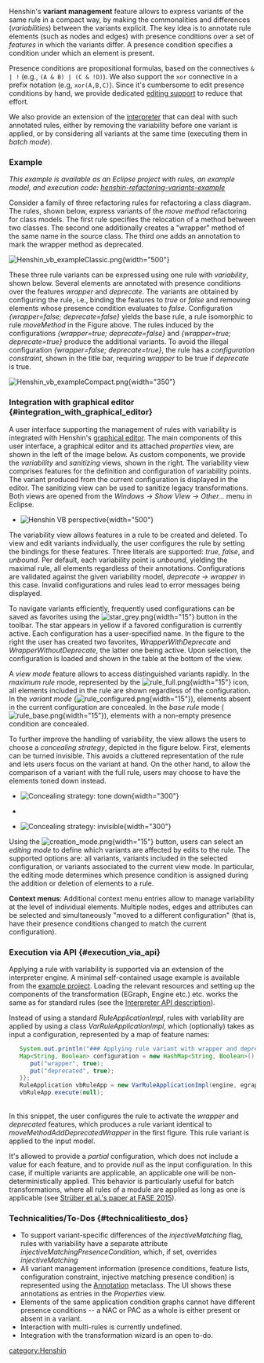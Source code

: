 Henshin\'s **variant management** feature allows to express variants of
the same rule in a compact way, by making the commonalities and
differences (*variabilities*) between the variants explicit. The key
idea is to annotate rule elements (such as nodes and edges) with
presence conditions over a set of *features* in which the variants
differ. A presence condition specifies a condition under which an
element is present.

Presence conditions are propositional formulas, based on the connectives
`& | !` (e.g., `(A & B) | (C & !D)`). We also support the `xor`
connective in a prefix notation (e.g, `xor(A,B,C)`). Since it\'s
cumbersome to edit presence conditions by hand, we provide dedicated
[editing support](#editorsupport "wikilink") to reduce that effort.

We also provide an extension of the
[interpreter](Henshin/Interpreter "wikilink") that can deal with such
annotated rules, either by removing the variability before one variant
is applied, or by considering all variants at the same time (executing
them in *batch mode*).

### Example

*This example is available as an Eclipse project with rules, an example
model, and execution code:
[henshin-refactoring-variants-example](https://wiki.eclipse.org/images/4/49/Henshin-refactoring-variants-example.zip)*

Consider a family of three refactoring rules for refactoring a class
diagram. The rules, shown below, express variants of the *move method*
refactoring for class models. The first rule specifies the relocation of
a method between two classes. The second one additionally creates a
\"wrapper\" method of the same name in the source class. The third one
adds an annotation to mark the wrapper method as deprecated.

![](Henshin_vb_exampleClassic.png "Henshin_vb_exampleClassic.png"){width="500"}

These three rule variants can be expressed using one rule with
*variability*, shown below. Several elements are annotated with presence
conditions over the features *wrapper* and *deprecate*. The variants are
obtained by configuring the rule, i.e., binding the features to *true*
or *false* and removing elements whose presence condition evaluates to
*false*. Configuration *{wrapper=false; deprecate=false}* yields the
base rule, a rule isomorphic to rule *moveMethod* in the Figure above.
The rules induced by the configurations *{wrapper=true;
deprecate=false}* and *{wrapper=true; deprecate=true}* produce the
additional variants. To avoid the illegal configuration *{wrapper=false;
deprecate=true}*, the rule has a *configuration constraint*, shown in
the title bar, requiring *wrapper* to be true if *deprecate* is true.

![](Henshin_vb_exampleCompact.png "Henshin_vb_exampleCompact.png"){width="350"}

<div id="editorsupport">
</div>

### Integration with graphical editor {#integration_with_graphical_editor}

A user interface supporting the management of rules with variability is
integrated with Henshin\'s [graphical
editor](Henshin/Graphical_Editor "wikilink"). The main components of
this user interface, a graphical editor and its attached *properties*
view, are shown in the left of the image below. As custom components, we
provide the *variability* and *sanitizing* views, shown in the right.
The variability view comprises features for the definition and
configuration of variability points. The variant produced from the
current configuration is displayed in the editor. The sanitizing view
can be used to sanitize legacy transformations. Both views are opened
from the *Windows -\> Show View -\> Other\...* menu in Eclipse.

<div>

-   ![**Henshin VB
    perspective**](Henshin_vb_perspective.png "Henshin VB perspective"){width="500"}

</div>

The variability view allows features in a rule to be created and
deleted. To view and edit variants individually, the user configures the
rule by setting the bindings for these features. Three literals are
supported: *true*, *false*, and *unbound*. Per default, each variability
point is *unbound*, yielding the maximal rule, all elements regardless
of their annotations. Configurations are validated against the given
variability model, *deprecate -\> wrapper* in this case. Invalid
configurations and rules lead to error messages being displayed.

To navigate variants efficiently, frequently used configurations can be
saved as favorites using the
![](star_grey.png "star_grey.png"){width="15"} button in the toolbar.
The star appears in yellow if a favored configuration is currently
active. Each configuration has a user-specified name. In the figure to
the right the user has created two favorites, *WrapperWithDeprecate* and
*WrapperWithoutDeprecate*, the latter one being active. Upon selection,
the configuration is loaded and shown in the table at the bottom of the
view.

A *view mode* feature allows to access distinguished variants rapidly.
In the *maximum rule* mode, represented by the
![](rule_full.png "rule_full.png"){width="15"} icon, all elements
included in the rule are shown regardless of the configuration. In the
*variant mode*
(![](rule_configured.png "rule_configured.png"){width="15"}), elements
absent in the current configuration are concealed. In the *base rule*
mode (![](rule_base.png "rule_base.png"){width="15"}), elements with a
non-empty presence condition are concealed.

To further improve the handling of variability, the view allows the
users to choose a *concealing strategy*, depicted in the figure below.
First, elements can be turned invisible. This avoids a cluttered
representation of the rule and lets users focus on the variant at hand.
On the other hand, to allow the comparison of a variant with the full
rule, users may choose to have the elements toned down instead.

<div>

-   ![\
    **Concealing strategy: tone
    down**](Vbrule_fade.png " Concealing strategy: tone down"){width="300"}

-    

-   ![\
    **Concealing strategy:
    invisible**](Vbrule_invisible.png " Concealing strategy: invisible"){width="300"}

</div>

Using the ![](creation_mode.png "creation_mode.png"){width="15"} button,
users can select an *editing mode* to define which variants are affected
by edits to the rule. The supported options are: all variants, variants
included in the selected configuration, or variants associated to the
current view mode. In particular, the editing mode determines which
presence condition is assigned during the addition or deletion of
elements to a rule.

**Context menus**: Additional context menu entries allow to manage
variability at the level of individual elements. Multiple nodes, edges
and attributes can be selected and simultaneously \"moved to a different
configuration\" (that is, have their presence conditions changed to
match the current configuration).

### Execution via API {#execution_via_api}

Applying a rule with variability is supported via an extension of the
interpreter engine. A minimal self-contained usage example is available
from the [example
project](https://wiki.eclipse.org/images/4/49/Henshin-refactoring-variants-example.zip).
Loading the relevant resources and setting up the components of the
transformation (EGraph, Engine etc.) etc. works the same as for standard
rules (see the [Interpreter API
description](Henshin/Interpreter#Interpreter_API "wikilink")).

Instead of using a standard *RuleApplicationImpl*, rules with
variability are applied by using a class *VarRuleApplicationImpl*, which
(optionally) takes as input a configuration, represented by a map of
feature names:

``` java
   System.out.println("### Applying rule variant with wrapper and deprecated ###");
   Map<String, Boolean> configuration = new HashMap<String, Boolean>() {{
      put("wrapper", true);
      put("deprecated", true);
   }};
   RuleApplication vbRuleApp = new VarRuleApplicationImpl(engine, egraph, rule, configuration, null);
   vbRuleApp.execute(null);
```

\
In this snippet, the user configures the rule to activate the *wrapper*
and *deprecated* features, which produces a rule variant identical to
*moveMethodAddDeprecatedWrapper* in the first figure. This rule variant
is applied to the input model.

It\'s allowed to provide a *partial* configuration, which does not
include a value for each feature, and to provide *null* as the input
configuration. In this case, if multiple variants are applicable, an
applicable one will be non-deterministically applied. This behavior is
particularly useful for batch transformations, where all rules of a
module are applied as long as one is applicable (see [Strüber et al.\'s
paper at FASE 2015](https://doi.org/10.1007/978-3-662-46675-9_19)).

### Technicalities/To-Dos {#technicalitiesto_dos}

-   To support variant-specific differences of the *injectiveMatching*
    flag, rules with variability have a separate attribute
    *injectiveMatchingPresenceCondition*, which, if set, overrides
    *injectiveMatching*
-   All variant management information (presence conditions, feature
    lists, configuration constraint, injective matching presence
    condition) is represented using the
    [Annotation](Henshin/Transformation_Meta-Model "wikilink")
    metaclass. The UI shows these annotations as entries in the
    *Properties* view.
-   Elements of the same application condition graphs cannot have
    different presence conditions \-- a NAC or PAC as a whole is either
    present or absent in a variant.
-   Interaction with multi-rules is currently undefined.
-   Integration with the transformation wizard is an open to-do.

[category:Henshin](category:Henshin "wikilink")
